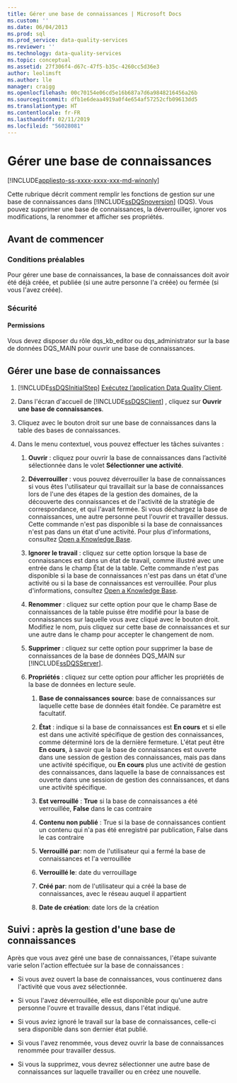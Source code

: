 ```yaml
---
title: Gérer une base de connaissances | Microsoft Docs
ms.custom: ''
ms.date: 06/04/2013
ms.prod: sql
ms.prod_service: data-quality-services
ms.reviewer: ''
ms.technology: data-quality-services
ms.topic: conceptual
ms.assetid: 27f306f4-d67c-47f5-b35c-4260cc5d36e3
author: leolimsft
ms.author: lle
manager: craigg
ms.openlocfilehash: 00c70154e06cd5e16b687a7d6a9848216456a26b
ms.sourcegitcommit: dfb1e6deaa4919a0f4e654af57252cfb09613dd5
ms.translationtype: HT
ms.contentlocale: fr-FR
ms.lasthandoff: 02/11/2019
ms.locfileid: "56028081"
---
```

# <a name="manage-a-knowledge-base"></a>Gérer une base de connaissances

[!INCLUDE[appliesto-ss-xxxx-xxxx-xxx-md-winonly](../includes/appliesto-ss-xxxx-xxxx-xxx-md-winonly.md)]

  Cette rubrique décrit comment remplir les fonctions de gestion sur une base de connaissances dans [!INCLUDE[ssDQSnoversion](../includes/ssdqsnoversion-md.md)] (DQS). Vous pouvez supprimer une base de connaissances, la déverrouiller, ignorer vos modifications, la renommer et afficher ses propriétés.  
  
##  <a name="BeforeYouBegin"></a> Avant de commencer  
  
###  <a name="Prerequisites"></a> Conditions préalables  
 Pour gérer une base de connaissances, la base de connaissances doit avoir été déjà créée, et publiée (si une autre personne l'a créée) ou fermée (si vous l'avez créée).  
  
###  <a name="Security"></a> Sécurité  
  
####  <a name="Permissions"></a> Permissions  
 Vous devez disposer du rôle dqs_kb_editor ou dqs_administrator sur la base de données DQS_MAIN pour ouvrir une base de connaissances.  
  
##  <a name="Manage"></a> Gérer une base de connaissances  
  
1.  [!INCLUDE[ssDQSInitialStep](../includes/ssdqsinitialstep-md.md)] [Exécutez l’application Data Quality Client](../data-quality-services/run-the-data-quality-client-application.md).  
  
2.  Dans l'écran d'accueil de [!INCLUDE[ssDQSClient](../includes/ssdqsclient-md.md)] , cliquez sur **Ouvrir une base de connaissances**.  
  
3.  Cliquez avec le bouton droit sur une base de connaissances dans la table des bases de connaissances.  
  
4.  Dans le menu contextuel, vous pouvez effectuer les tâches suivantes :  
  
    1.  **Ouvrir** : cliquez pour ouvrir la base de connaissances dans l’activité sélectionnée dans le volet **Sélectionner une activité**.  
  
    2.  **Déverrouiller** : vous pouvez déverrouiller la base de connaissances si vous êtes l'utilisateur qui travaillait sur la base de connaissances lors de l'une des étapes de la gestion des domaines, de la découverte des connaissances et de l'activité de la stratégie de correspondance, et qui l'avait fermée. Si vous déchargez la base de connaissances, une autre personne peut l'ouvrir et travailler dessus. Cette commande n'est pas disponible si la base de connaissances n'est pas dans un état d'une activité. Pour plus d'informations, consultez [Open a Knowledge Base](../data-quality-services/open-a-knowledge-base.md).  
  
    3.  **Ignorer le travail** : cliquez sur cette option lorsque la base de connaissances est dans un état de travail, comme illustré avec une entrée dans le champ État de la table. Cette commande n'est pas disponible si la base de connaissances n'est pas dans un état d'une activité ou si la base de connaissances est verrouillée. Pour plus d'informations, consultez [Open a Knowledge Base](../data-quality-services/open-a-knowledge-base.md).  
  
    4.  **Renommer** : cliquez sur cette option pour que le champ Base de connaissances de la table puisse être modifié pour la base de connaissances sur laquelle vous avez cliqué avec le bouton droit. Modifiez le nom, puis cliquez sur cette base de connaissances et sur une autre dans le champ pour accepter le changement de nom.  
  
    5.  **Supprimer** : cliquez sur cette option pour supprimer la base de connaissances de la base de données DQS_MAIN sur [!INCLUDE[ssDQSServer](../includes/ssdqsserver-md.md)].  
  
    6.  **Propriétés** : cliquez sur cette option pour afficher les propriétés de la base de données en lecture seule.  
  
        1.  **Base de connaissances source**: base de connaissances sur laquelle cette base de données était fondée. Ce paramètre est facultatif.  
  
        2.  **État** : indique si la base de connaissances est **En cours** et si elle est dans une activité spécifique de gestion des connaissances, comme déterminé lors de la dernière fermeture. L'état peut être **En cours**, à savoir que la base de connaissances est ouverte dans une session de gestion des connaissances, mais pas dans une activité spécifique, ou **En cours** plus une activité de gestion des connaissances, dans laquelle la base de connaissances est ouverte dans une session de gestion des connaissances, et dans une activité spécifique.  
  
        3.  **Est verrouillé** : **True** si la base de connaissances a été verrouillée, **False** dans le cas contraire  
  
        4.  **Contenu non publié** : True si la base de connaissances contient un contenu qui n'a pas été enregistré par publication, False dans le cas contraire  
  
        5.  **Verrouillé par**: nom de l'utilisateur qui a fermé la base de connaissances et l'a verrouillée  
  
        6.  **Verrouillé le**: date du verrouillage  
  
        7.  **Créé par**: nom de l'utilisateur qui a créé la base de connaissances, avec le réseau auquel il appartient  
  
        8.  **Date de création**: date lors de la création  
  
##  <a name="FollowUp"></a> Suivi : après la gestion d'une base de connaissances  
 Après que vous avez géré une base de connaissances, l'étape suivante varie selon l'action effectuée sur la base de connaissances :  
  
-   Si vous avez ouvert la base de connaissances, vous continuerez dans l'activité que vous avez sélectionnée.  
  
-   Si vous l'avez déverrouillée, elle est disponible pour qu'une autre personne l'ouvre et travaille dessus, dans l'état indiqué.  
  
-   Si vous aviez ignoré le travail sur la base de connaissances, celle-ci sera disponible dans son dernier état publié.  
  
-   Si vous l'avez renommée, vous devez ouvrir la base de connaissances renommée pour travailler dessus.  
  
-   Si vous la supprimez, vous devrez sélectionner une autre base de connaissances sur laquelle travailler ou en créez une nouvelle.  
  
  
